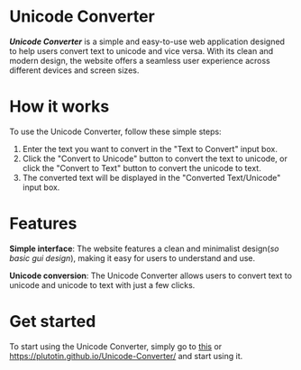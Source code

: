 # Unicode Converter
***Unicode Converter*** is a simple and easy-to-use web application designed to help users convert text to unicode and vice versa. With its clean and modern design, the website offers a seamless user experience across different devices and screen sizes.

# How it works
To use the Unicode Converter, follow these simple steps:

1. Enter the text you want to convert in the "Text to Convert" input box.
2. Click the "Convert to Unicode" button to convert the text to unicode, or click the "Convert to Text" button to convert the unicode to text.
3. The converted text will be displayed in the "Converted Text/Unicode" input box.

# Features
**Simple interface**: The website features a clean and minimalist design(*so basic gui design*), making it easy for users to understand and use.

**Unicode conversion**: The Unicode Converter allows users to convert text to unicode and unicode to text with just a few clicks.

# Get started
To start using the Unicode Converter, simply go to [this](https://plutotin.github.io/Unicode-Converter/) or https://plutotin.github.io/Unicode-Converter/ and start using it.
